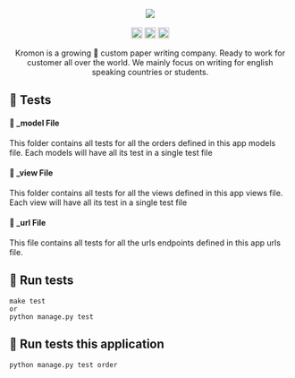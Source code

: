 <p align="center">
    <img src="https://github.com/IAmGitau/freelancer-backend/blob/master/templates/img/Kromon.png">
    <br>
    <br>
    <img height="20px" src="https://api.netlify.com/api/v1/badges/88afbb86-1657-4de0-b211-79371fd3004a/deploy-status">
    <img height="20px" src="https://github.com/IAmGitau/freelancer-backend/workflows/Unit%20Tests/badge.svg">
    <img height="20px" src="https://github.com/IAmGitau/freelancer-backend/workflows/Linting/badge.svg">
</p>
<p align="center">
Kromon is a growing 🚀 custom paper writing company. Ready to work for customer all over the world. We mainly focus on writing for english speaking countries or students.
</p>

## 🧪 Tests

#### 🍒 _model File
This folder contains all tests for all the orders defined in this app models file. Each models will have all its test in a single test file

#### 🥗 _view File
This folder contains all tests for all the views defined in this app views file. Each view will have all its test in a single test file

#### 🍳 _url File
This file contains all tests for all the urls endpoints defined in this app urls file.


## 💨 Run tests

    make test
    or 
    python manage.py test
    
## 🍜 Run tests this application

    python manage.py test order